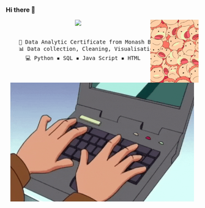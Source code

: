 ### Hi there 👋

<!--
**PeterTramm/PeterTramm** is a ✨ _special_ ✨ repository because its `README.md` (this file) appears on your GitHub profile.
-->



<div align="center">
<img src="https://github.com/PeterTramm/PeterTramm/blob/main/assests/Ponyo.gif" width="25%" align="right" />

<img src="https://readme-typing-svg.demolab.com?font=Inconsolata&weight=500&size=50&duration=4000&pause=300&color=A7A459&center=true&vCenter=true&multiline=true&repeat=false&random=false&width=1300&height=140&lines=Hello+hello;I'm+Peter%2C+a+data+analyst+%E2%9C%A9" width="70%" />
<br><br>
<pre>
    📖 Data Analytic Certificate from Monash Boot Camp 
    📊 Data collection, Cleaning, Visualisation & Manipulation 
    💻 Python ▪️ SQL ▪️ Java Script ▪️ HTML 
</pre>

<br><br>
![](https://github.com/PeterTramm/PeterTramm/blob/main/assests/Typing.gif)
<br><br><br>
    
</div>
